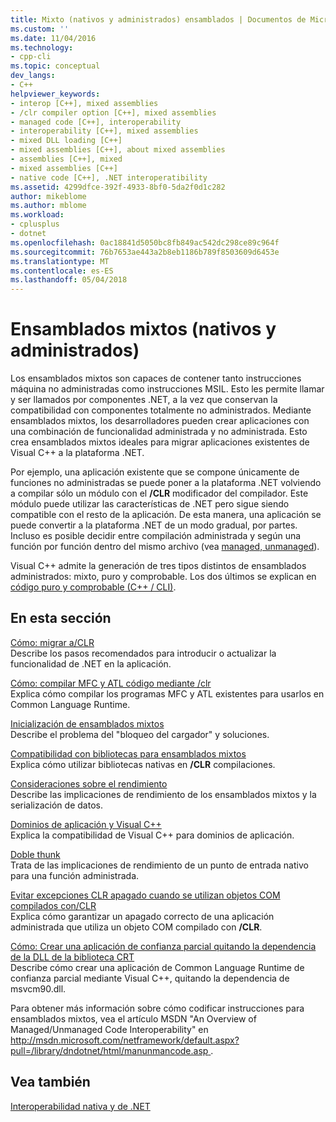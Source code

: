 ```yaml
---
title: Mixto (nativos y administrados) ensamblados | Documentos de Microsoft
ms.custom: ''
ms.date: 11/04/2016
ms.technology:
- cpp-cli
ms.topic: conceptual
dev_langs:
- C++
helpviewer_keywords:
- interop [C++], mixed assemblies
- /clr compiler option [C++], mixed assemblies
- managed code [C++], interoperability
- interoperability [C++], mixed assemblies
- mixed DLL loading [C++]
- mixed assemblies [C++], about mixed assemblies
- assemblies [C++], mixed
- mixed assemblies [C++]
- native code [C++], .NET interoperatibility
ms.assetid: 4299dfce-392f-4933-8bf0-5da2f0d1c282
author: mikeblome
ms.author: mblome
ms.workload:
- cplusplus
- dotnet
ms.openlocfilehash: 0ac18841d5050bc8fb849ac542dc298ce89c964f
ms.sourcegitcommit: 76b7653ae443a2b8eb1186b789f8503609d6453e
ms.translationtype: MT
ms.contentlocale: es-ES
ms.lasthandoff: 05/04/2018
---
```

# <a name="mixed-native-and-managed-assemblies"></a>Ensamblados mixtos (nativos y administrados)
Los ensamblados mixtos son capaces de contener tanto instrucciones máquina no administradas como instrucciones MSIL. Esto les permite llamar y ser llamados por componentes .NET, a la vez que conservan la compatibilidad con componentes totalmente no administrados. Mediante ensamblados mixtos, los desarrolladores pueden crear aplicaciones con una combinación de funcionalidad administrada y no administrada. Esto crea ensamblados mixtos ideales para migrar aplicaciones existentes de Visual C++ a la plataforma .NET.  
  
 Por ejemplo, una aplicación existente que se compone únicamente de funciones no administradas se puede poner a la plataforma .NET volviendo a compilar sólo un módulo con el **/CLR** modificador del compilador. Este módulo puede utilizar las características de .NET pero sigue siendo compatible con el resto de la aplicación. De esta manera, una aplicación se puede convertir a la plataforma .NET de un modo gradual, por partes. Incluso es posible decidir entre compilación administrada y según una función por función dentro del mismo archivo (vea [managed, unmanaged](../preprocessor/managed-unmanaged.md)).  
  
 Visual C++ admite la generación de tres tipos distintos de ensamblados administrados: mixto, puro y comprobable. Los dos últimos se explican en [código puro y comprobable (C++ / CLI)](../dotnet/pure-and-verifiable-code-cpp-cli.md).  
  
## <a name="in-this-section"></a>En esta sección  
 [Cómo: migrar a/CLR](../dotnet/how-to-migrate-to-clr.md)  
 Describe los pasos recomendados para introducir o actualizar la funcionalidad de .NET en la aplicación.  
  
 [Cómo: compilar MFC y ATL código mediante /clr](../dotnet/how-to-compile-mfc-and-atl-code-by-using-clr.md)  
 Explica cómo compilar los programas MFC y ATL existentes para usarlos en Common Language Runtime.  
  
 [Inicialización de ensamblados mixtos](../dotnet/initialization-of-mixed-assemblies.md)  
 Describe el problema del "bloqueo del cargador" y soluciones.  
  
 [Compatibilidad con bibliotecas para ensamblados mixtos](../dotnet/library-support-for-mixed-assemblies.md)  
 Explica cómo utilizar bibliotecas nativas en **/CLR** compilaciones.  
  
 [Consideraciones sobre el rendimiento](../dotnet/performance-considerations-for-interop-cpp.md)  
 Describe las implicaciones de rendimiento de los ensamblados mixtos y la serialización de datos.  
  
 [Dominios de aplicación y Visual C++](../dotnet/application-domains-and-visual-cpp.md)  
 Explica la compatibilidad de Visual C++ para dominios de aplicación.  
  
 [Doble thunk](../dotnet/double-thunking-cpp.md)  
 Trata de las implicaciones de rendimiento de un punto de entrada nativo para una función administrada.  
  
 [Evitar excepciones CLR apagado cuando se utilizan objetos COM compilados con/CLR](../dotnet/avoiding-exceptions-on-clr-shutdown-when-consuming-com-objects-built-with-clr.md)  
 Explica cómo garantizar un apagado correcto de una aplicación administrada que utiliza un objeto COM compilado con **/CLR**.  
  
 [Cómo: Crear una aplicación de confianza parcial quitando la dependencia de la DLL de la biblioteca CRT](../dotnet/create-a-partially-trusted-application.md)  
 Describe cómo crear una aplicación de Common Language Runtime de confianza parcial mediante Visual C++, quitando la dependencia de msvcm90.dll.  
  
 Para obtener más información sobre cómo codificar instrucciones para ensamblados mixtos, vea el artículo MSDN "An Overview of Managed/Unmanaged Code Interoperability" en [ http://msdn.microsoft.com/netframework/default.aspx?pull=/library/dndotnet/html/manunmancode.asp ](http://msdn.microsoft.com/netframework/default.aspx?pull=/library/dndotnet/html/manunmancode.asp).  
  
## <a name="see-also"></a>Vea también  
 [Interoperabilidad nativa y de .NET](../dotnet/native-and-dotnet-interoperability.md)